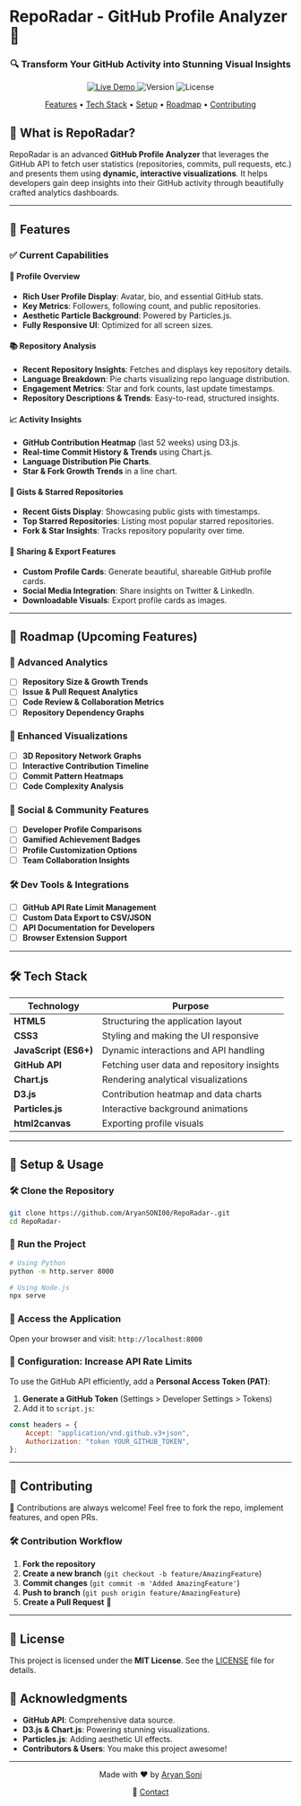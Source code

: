 # RepoRadar - GitHub Profile Analyzer 🚀

<div align="center">
  <h3>🔍 Transform Your GitHub Activity into Stunning Visual Insights</h3>
  <p>
    <a href="https://aryansoni00.github.io/RepoRadar-/">
      <img src="https://img.shields.io/badge/Live%20Demo-RepoRadar-blue?style=for-the-badge&logo=github" alt="Live Demo">
    </a>
    <img src="https://img.shields.io/badge/Version-1.0.0-green?style=for-the-badge" alt="Version">
    <img src="https://img.shields.io/badge/License-MIT-blue?style=for-the-badge" alt="License">
  </p>
  <p>
    <a href="#features">Features</a> •
    <a href="#tech-stack">Tech Stack</a> •
    <a href="#setup">Setup</a> •
    <a href="#roadmap">Roadmap</a> •
    <a href="#contributing">Contributing</a>
  </p>
</div>

## 📌 What is RepoRadar?

RepoRadar is an advanced **GitHub Profile Analyzer** that leverages the GitHub API to fetch user statistics (repositories, commits, pull requests, etc.) and presents them using **dynamic, interactive visualizations**. It helps developers gain deep insights into their GitHub activity through beautifully crafted analytics dashboards.

---

## 🌟 Features

### ✅ Current Capabilities

#### 👤 Profile Overview

-   **Rich User Profile Display**: Avatar, bio, and essential GitHub stats.
-   **Key Metrics**: Followers, following count, and public repositories.
-   **Aesthetic Particle Background**: Powered by Particles.js.
-   **Fully Responsive UI**: Optimized for all screen sizes.

#### 📚 Repository Analysis

-   **Recent Repository Insights**: Fetches and displays key repository details.
-   **Language Breakdown**: Pie charts visualizing repo language distribution.
-   **Engagement Metrics**: Star and fork counts, last update timestamps.
-   **Repository Descriptions & Trends**: Easy-to-read, structured insights.

#### 📈 Activity Insights

-   **GitHub Contribution Heatmap** (last 52 weeks) using D3.js.
-   **Real-time Commit History & Trends** using Chart.js.
-   **Language Distribution Pie Charts**.
-   **Star & Fork Growth Trends** in a line chart.

#### 💫 Gists & Starred Repositories

-   **Recent Gists Display**: Showcasing public gists with timestamps.
-   **Top Starred Repositories**: Listing most popular starred repositories.
-   **Fork & Star Insights**: Tracks repository popularity over time.

#### 🔗 Sharing & Export Features

-   **Custom Profile Cards**: Generate beautiful, shareable GitHub profile cards.
-   **Social Media Integration**: Share insights on Twitter & LinkedIn.
-   **Downloadable Visuals**: Export profile cards as images.

---

## 🔮 Roadmap (Upcoming Features)

### 🚀 Advanced Analytics

-   [ ] **Repository Size & Growth Trends**
-   [ ] **Issue & Pull Request Analytics**
-   [ ] **Code Review & Collaboration Metrics**
-   [ ] **Repository Dependency Graphs**

### 🎨 Enhanced Visualizations

-   [ ] **3D Repository Network Graphs**
-   [ ] **Interactive Contribution Timeline**
-   [ ] **Commit Pattern Heatmaps**
-   [ ] **Code Complexity Analysis**

### 👥 Social & Community Features

-   [ ] **Developer Profile Comparisons**
-   [ ] **Gamified Achievement Badges**
-   [ ] **Profile Customization Options**
-   [ ] **Team Collaboration Insights**

### 🛠️ Dev Tools & Integrations

-   [ ] **GitHub API Rate Limit Management**
-   [ ] **Custom Data Export to CSV/JSON**
-   [ ] **API Documentation for Developers**
-   [ ] **Browser Extension Support**

---

## 🛠️ Tech Stack

| Technology            | Purpose                                    |
| --------------------- | ------------------------------------------ |
| **HTML5**             | Structuring the application layout         |
| **CSS3**              | Styling and making the UI responsive       |
| **JavaScript (ES6+)** | Dynamic interactions and API handling      |
| **GitHub API**        | Fetching user data and repository insights |
| **Chart.js**          | Rendering analytical visualizations        |
| **D3.js**             | Contribution heatmap and data charts       |
| **Particles.js**      | Interactive background animations          |
| **html2canvas**       | Exporting profile visuals                  |

---

## 🚀 Setup & Usage

### 🛠️ Clone the Repository

```bash
git clone https://github.com/AryanSONI00/RepoRadar-.git
cd RepoRadar-
```

### 🚀 Run the Project

```bash
# Using Python
python -m http.server 8000

# Using Node.js
npx serve
```

### 🔗 Access the Application

Open your browser and visit: `http://localhost:8000`

### 🔧 Configuration: Increase API Rate Limits

To use the GitHub API efficiently, add a **Personal Access Token (PAT)**:

1. **Generate a GitHub Token** (Settings > Developer Settings > Tokens)
2. Add it to `script.js`:

```javascript
const headers = {
	Accept: "application/vnd.github.v3+json",
	Authorization: "token YOUR_GITHUB_TOKEN",
};
```

---

## 🤝 Contributing

🚀 Contributions are always welcome! Feel free to fork the repo, implement features, and open PRs.

### 🛠️ Contribution Workflow

1. **Fork the repository**
2. **Create a new branch** (`git checkout -b feature/AmazingFeature`)
3. **Commit changes** (`git commit -m 'Added AmazingFeature'`)
4. **Push to branch** (`git push origin feature/AmazingFeature`)
5. **Create a Pull Request** 🚀

---

## 📜 License

This project is licensed under the **MIT License**. See the [LICENSE](LICENSE) file for details.

## 🙏 Acknowledgments

-   **GitHub API**: Comprehensive data source.
-   **D3.js & Chart.js**: Powering stunning visualizations.
-   **Particles.js**: Adding aesthetic UI effects.
-   **Contributors & Users**: You make this project awesome!

---

<div align="center">
  <p>Made with ❤️ by <a href="https://github.com/AryanSONI00">Aryan Soni</a></p>
  <p>
    📧 <a href="mailto:aryan151soni@gmail.com">Contact</a>
  </p>
</div>

